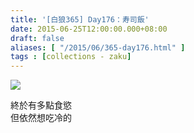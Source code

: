 ```yaml
---
title: '[白狼365] Day176：寿司飯'
date: 2015-06-25T12:00:00.000+08:00
draft: false
aliases: [ "/2015/06/365-day176.html" ]
tags : [collections - zaku]
---
```


![](/images/zaku176.jpg)

終於有多點食慾  
但依然想吃冷的
